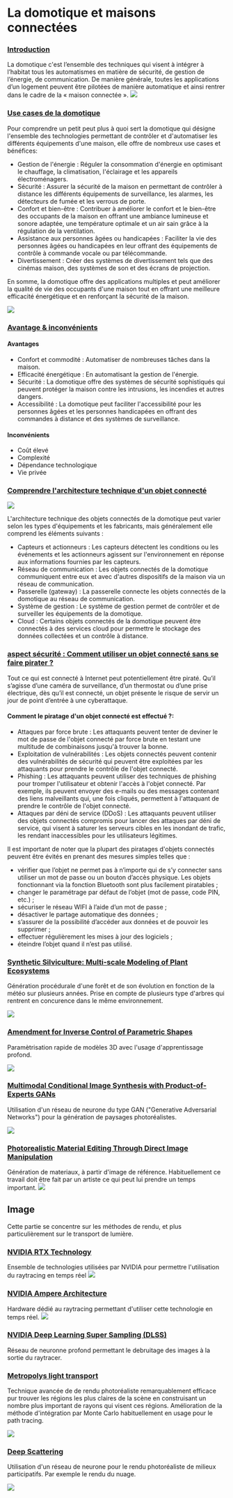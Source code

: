 # La domotique et maisons connectées

### [Introduction](images/functions.jpg)
La domotique c'est l’ensemble des techniques qui visent à intégrer à l’habitat tous les automatismes en matière de sécurité, de gestion de l’énergie, de communication. De manière générale, toutes les applications d’un logement peuvent être pilotées de manière automatique et ainsi rentrer dans le cadre de la « maison connectée ». 
![](images/domo.jpg)

### [Use cases de la domotique](images/functions.jpg)

Pour comprendre un petit peut plus à quoi sert la domotique qui désigne l'ensemble des technologies permettant de contrôler et d'automatiser les différents équipements d'une maison, elle offre de nombreux use cases et bénéfices:
- Gestion de l'énergie : Réguler la consommation d'énergie en optimisant le chauffage, la climatisation, l'éclairage et les appareils électroménagers.
- Sécurité : Assurer la sécurité de la maison en permettant de contrôler à distance les différents équipements de surveillance, les alarmes, les détecteurs de fumée et les verrous de porte.
- Confort et bien-être : Contribuer à améliorer le confort et le bien-être des occupants de la maison en offrant une ambiance lumineuse et sonore adaptée, une température optimale et un air sain grâce à la régulation de la ventilation.
- Assistance aux personnes âgées ou handicapées : Faciliter la vie des personnes âgées ou handicapées en leur offrant des équipements de contrôle à commande vocale ou par télécommande.
- Divertissement : Créer des systèmes de divertissement tels que des cinémas maison, des systèmes de son et des écrans de projection.

En somme, la domotique offre des applications multiples et peut améliorer la qualité de vie des occupants d'une maison tout en offrant une meilleure efficacité énergétique et en renforçant la sécurité de la maison.
  
![](images/functions.jpg) 

### [Avantage & inconvénients](https://zivadynamics.com/case-study/lion)

#### Avantages
- Confort et commodité : Automatiser de nombreuses tâches dans la maison.
- Efficacité énergétique : En automatisant la gestion de l'énergie.
- Sécurité : La domotique offre des systèmes de sécurité sophistiqués qui peuvent protéger la maison contre les intrusions, les incendies et autres dangers.
- Accessibilité : La domotique peut faciliter l'accessibilité pour les personnes âgées et les personnes handicapées en offrant des commandes à distance et des systèmes de surveillance.
  
#### Inconvénients
- Coût élevé
- Complexité 
- Dépendance technologique
- Vie privée

### [Comprendre l'architecture technique d'un objet connecté](images/architecture-iot.png)
  
![](images/architecture-iot.png)

L'architecture technique des objets connectés de la domotique peut varier selon les types d'équipements et les fabricants, mais généralement elle comprend les éléments suivants :

- Capteurs et actionneurs : Les capteurs détectent les conditions ou les événements et les actionneurs agissent sur l'environnement en réponse aux informations fournies par les capteurs.
- Réseau de communication : Les objets connectés de la domotique communiquent entre eux et avec d'autres dispositifs de la maison via un réseau de communication.
- Passerelle (gateway) : La passerelle connecte les objets connectés de la domotique au réseau de communication.
- Système de gestion : Le système de gestion permet de contrôler et de surveiller les équipements de la domotique.
- Cloud : Certains objets connectés de la domotique peuvent être connectés à des services cloud pour permettre le stockage des données collectées et un contrôle à distance.

### [aspect sécurité : Comment utiliser un objet connecté sans se faire pirater ?]()

Tout ce qui est connecté à Internet peut potentiellement être piraté. Qu’il s’agisse d’une caméra de surveillance, d’un thermostat ou d’une prise électrique, dès qu’il est connecté, un objet présente le risque de servir un jour de point d’entrée à une cyberattaque.

#### Comment le piratage d'un objet connecté est effectué ?: 

- Attaques par force brute : Les attaquants peuvent tenter de deviner le mot de passe de l'objet connecté par force brute en testant une multitude de combinaisons jusqu'à trouver la bonne.
- Exploitation de vulnérabilités : Les objets connectés peuvent contenir des vulnérabilités de sécurité qui peuvent être exploitées par les attaquants pour prendre le contrôle de l'objet connecté.
- Phishing : Les attaquants peuvent utiliser des techniques de phishing pour tromper l'utilisateur et obtenir l'accès à l'objet connecté. Par exemple, ils peuvent envoyer des e-mails ou des messages contenant des liens malveillants qui, une fois cliqués, permettent à l'attaquant de prendre le contrôle de l'objet connecté.
- Attaques par déni de service (DDoS) : Les attaquants peuvent utiliser des objets connectés compromis pour lancer des attaques par déni de service, qui visent à saturer les serveurs cibles en les inondant de trafic, les rendant inaccessibles pour les utilisateurs légitimes.

Il est important de noter que la plupart des piratages d'objets connectés peuvent être évités en prenant des mesures simples telles que :

- vérifier que l’objet ne permet pas à n’importe qui de s’y connecter sans utiliser un mot de passe ou  un bouton d’accès physique. Les objets fonctionnant via la fonction Bluetooth sont plus facilement piratables ;
- changer le paramétrage par défaut de l’objet (mot de passe, code PIN, etc.) ;
- sécuriser le réseau WIFI à l’aide d’un mot de passe ;
- désactiver le partage automatique des données ;
- s’assurer de la possibilité d’accéder aux données et de pouvoir les supprimer ;
- effectuer régulièrement les mises à jour des logiciels ;
- éteindre l’objet quand il n’est pas utilisé.

### [Synthetic Silviculture: Multi-scale Modeling of Plant Ecosystems](https://storage.googleapis.com/pirk.io/projects/synthetic_silviculture/index.html)

Génération procédurale d'une forêt et de son évolution en fonction de la météo sur plusieurs années.
Prise en compte de plusieurs type d'arbres qui rentrent en concurence dans le même environnement.

![](https://storage.googleapis.com/pirk.io/projects/synthetic_silviculture/images/teaser.jpg)


### [Amendment for Inverse Control of Parametric Shapes](https://perso.telecom-paristech.fr/boubek/papers/DAG_Amendment/)

Paramètrisation rapide de modèles 3D avec l'usage d'apprentissage profond.

![](https://perso.telecom-paristech.fr/boubek/papers/DAG_Amendment/)


### [Multimodal Conditional Image Synthesis with Product-of-Experts GANs](https://deepimagination.cc/PoE-GAN/)

Utilisation d'un réseau de neurone du type GAN ("Generative Adversarial Networks") pour la génération de paysages photoréalistes.

![](https://deepimagination.cc/PoE-GAN/images/teaser/g_out.jpg)

### [Photorealistic Material Editing Through Direct Image Manipulation ](https://users.cg.tuwien.ac.at/zsolnai/gfx/photorealistic-material-editing/)
Génération de materiaux, à partir d'image de référence. Habituellement ce travail doit être fait par un artiste ce qui peut lui prendre un temps important.
![](https://users.cg.tuwien.ac.at/zsolnai/wp/wp-content/uploads/2019/09/teaser3-1030x669.jpg)

## Image
Cette partie se concentre sur les méthodes de rendu, et plus particulièrement sur le transport de lumière.

### [NVIDIA RTX Technology](https://developer.nvidia.com/rtx/ray-tracing)
Ensemble de technologies utilisées par NVIDIA pour permettre l'utilisation du raytracing en temps réel
![](https://developer.nvidia.com/sites/default/files/akamai/nvidia-rtx-direct-illumination.jpg)

### [NVIDIA Ampere Architecture](https://developer.nvidia.com/nvidia-ampere) 
Hardware dédié au raytracing permettant d'utiliser cette technologie en temps réel.
![](https://developer.nvidia.com/sites/default/files/akamai/nvidia-deep-learning-super-sampling-800x440.jpg)

### [NVIDIA Deep Learning Super Sampling (DLSS)](https://developer.nvidia.com/rtx/ray-tracing/dlss) 
Réseau de neuronne profond permettant le debruitage des images à la sortie du raytracer.

### [Metropolys light transport](https://graphics.stanford.edu/papers/metro/)

Technique avancée de de rendu photoréaliste remarquablement efficace pur trouver les régions les plus claires de la scène en construisant un nombre plus important de rayons qui visent ces régions. 
Amélioration de la méthode d'intégration par Monte Carlo habituellement en usage pour le path tracing. 

![](http://graphics.stanford.edu/papers/metro/fig6.jpg)

### [Deep Scattering](http://simon-kallweit.me/deepscattering/)

Utilisation d'un réseau de neurone pour le rendu photoréaliste de milieux participatifs. Par exemple le rendu du nuage.

![](http://simon-kallweit.me/deepscattering/deepscattering.jpg)